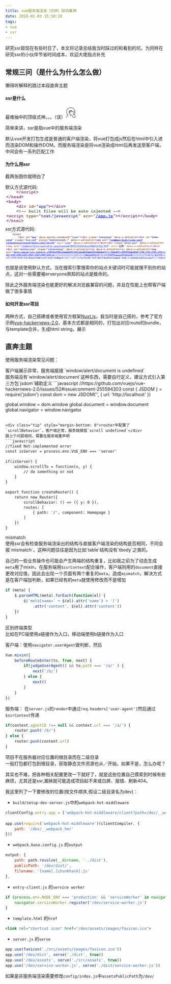 ```yaml
---
title: vue服务端渲染（SSR）踩坑集锦
date: 2018-01-03 15:50:10
tags:
- vue
- ssr
---
```

研究ssr距现在有些时日了，本文将记录总结我当时踩过的和看到的坑，为同样在研究ssr的小伙伴节省时间成本，欢迎大佬指点补充
<!-- more -->

## 常规三问（是什么为什么怎么做）
懒得听解释的跳过本段直奔主题

#### ssr是什么
最难抽中的顶级式神。。。（误）<img src="/images/emoticon/72.gif" alt="捂脸" style="display:inline; margin:0;">

简单来讲，ssr是指vue中的服务端渲染

默认vue开发打包生成是普通的客户端渲染，将vue打包成js然后在html中引入进而渲染DOM和操作DOM。而服务端渲染是将vue渲染成html后再发送至客户端，中间会有一系列匹配工作

#### 为什么用ssr
截两张图你就明白了

默认方式源代码:
<img src="/images/ssr-1.png" alt="ssr">
ssr方式源代码:
<img src="/images/ssr-2.png" alt="ssr">

也就是说使用默认方式，当在搜索引擎搜索你的站点关键词时可能就搜不到你的站点，这对一些需要被erveryone熟知的站点是致命的。

除此之外服务端渲染也能更好的解决浏览器兼容的问题，并且在性能上也帮客户端做了很多事情

#### 如何开发ssr项目
两种方式，自己搭建或者使用官方框架[Nuxt.js](https://github.com/nuxt/nuxt.js)，我当时是自己搭的，参考了官方示例[vue-hackernews-2.0](https://github.com/vuejs/vue-hackernews-2.0)，基本方式都是相同的，打包出对应route的bundle，与template合并，生成html string，展示

## 直奔主题
使用服务端渲染常见问题：
<div class="tip" style="margin-bottom: 0">客户端展示异常，服务端报错 `window/alert/document is undefined`</div>
服务端没有`window/alert/document`这种东西，需要自行定义，建议方式引入第三方包`jsdom`辅助定义
```javascript
//https://github.com/vuejs/vue-hackernews-2.0/issues/52#issuecomment-255594303
const { JSDOM } = require('jsdom')
const dom = new JSDOM('<!doctype html><html><body></body></html>',
{ url: 'http://localhost' })

global.window = dom.window
global.document = window.document
global.navigator = window.navigator
```

<div class="tip" style="margin-bottom: 0">router中配置了`scrollBehavior`，客户端正常，服务端报错`scroll undefined`</div>
跟上个问题相同，需要在服务端重声明
```javascript
//fixed Not-implemented error
const isServer = process.env.VUE_ENV === 'server'

if(isServer) {
    window.scrollTo = function(x, y) {
        // do something or not
    }
}

export function createRouter() {
    return new Router({
        scrollBehavior: () => ({ y: 0 }),
        routes: [
            { path: '/', component: Homepage }
        ]
    })
}
```
<div class="tip" style="margin-bottom: 0">mismatch</div>
使用ssr会有检查服务端渲染出的结构与直接客户端渲染的结构是否相同，不同会报`mismatch`。这种问题往往是因为比如`table`结构没有`tbody`之类的。

自己的一些业务操作也可能会产生两端的结构重复，比如我之前为了动态生成`meta`用了mixin，在服务端用`$ssrContext`配合操作，客户端则用的`document`直接更改对应值，因此会出现一个页面有两个重复的`meta`，造成`mismatch`，解决方式是在客户端加判断，如果已经有的`meta`就使用修改而不是增加
```javascript
if (meta) {
    $.parseHTML(meta).forEach(function(el) {
    	$('meta[name=' + $(el).attr('name') + ']')
        	.attr('content', $(el).attr('content'))
    })
}
```

<div class="tip" style="margin-bottom: 0">区别终端类型</div>
比如在PC端使用a链接作为入口，移动端使用b链接作为入口

客户端：使用`navigator.userAgent`做判断，然后
```javascript
Vue.mixin({
    beforeRouteEnter(to, from, next) {
        if(judgeUserAgent() && to.path === '/a/' ) {
            next('/b/')
        } else {
            next()
        }
    }
})
```
服务端： 在`server.js`的`render`中通过`req.headers['user-agent']`然后通过`$ssrContext`传递
```javascript
if(context.agentID !== null && context.url === '/a/') {
    router.push('/b/')
} else {
    router.push(context.url)
}
```

<div class="tip" style="margin-bottom: 0">项目不在服务器对应位置的根目录而在二级目录</div>
一般打包都打包到根目录，获取静态文件资源也从／开始，如果不是，怎么办呢？

其实也不难，把各种相关配置更改一下就好了，就是这些位置自己摸索到时候有些麻烦，尤其还是ssr,漏掉就可能造成项目起不来或白屏、报错、刷新404。

我这里列了一下要修改的位置(按文件顺序,假设二级目录名为dev)：
* `build/setup-dev-server.js`中的`webpack-hot-middleware`
```javascript
clientConfig.entry.app = ['webpack-hot-middleware/client?path=/dec/__webpack_hmr', clientConfig.entry.app]

app.use(require('webpack-hot-middleware')(clientCompiler, {
    path: '/dev/__webpack_hmr'
}))
```

* `webpack.base.config.js` 的`output`
```javascript
output: {
    path: path.resolve(__dirname, '../dist'),
    publicPath: '/dev/dist/',
    filename: '[name].[chunkhash].js'
},
```

* `entry-client.js` 的`service worker`
```javascript
if (process.env.NODE_ENV === 'production' && 'serviceWorker' in navigator) {
    navigator.serviceWorker.register('/dev/service-worker.js')
}
```

* `template.html` 的`href`
```html
<link rel="shortcut icon" href="/dev/assets/images/favicon.ico">
```

* `server.js` 的`serve`
```javascript
app.use(favicon('./src/assets/images/favicon.ico'))
app.use('/dev/dist', serve('./dist', true))
app.use('/dev/assets', serve('./src/assets', true))
app.use('/dev/service-worker.js', serve('./dist/service-worker.js'))
```

如果是非服务端渲染需要修改`config/index.js`中`assetsPublicPath`为`/dev/`